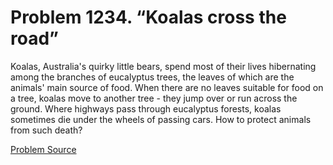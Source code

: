 # Problem 1234. “Koalas cross the road”

Koalas, Australia's quirky little bears, spend most of their lives hibernating among the branches of eucalyptus trees, the leaves of which are the animals' main source of food. When there are no leaves suitable for food on a tree, koalas move to another tree - they jump over or run across the ground. Where highways pass through eucalyptus forests, koalas sometimes die under the wheels of passing cars. How to protect animals from such death?

[Problem Source](https://www.trizland.ru/tasks/5685/)